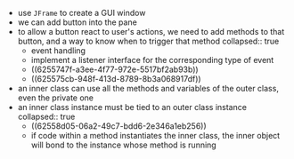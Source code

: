 - use `JFrame` to create a GUI window
- we can add button into the pane
- to allow a button react to user's actions, we need to add methods to that button, and a way to know when to trigger that method
  collapsed:: true
	- event handling
	- implement a listener interface for the corresponding type of event
	- ((6255747f-a3ee-4f77-972e-5517bf2ab93b))
	- ((625575cb-948f-413d-8789-8b3a068917df))
- an inner class can use all the methods and variables of the outer class, even the private one
- an inner class instance must be tied to an outer class instance
  collapsed:: true
	- ((62558d05-06a2-49c7-bdd6-2e346a1eb256))
	- if code within a method instantiates the inner class, the inner object will bond to the instance whose method is running